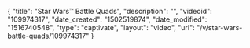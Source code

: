 {
    "title": "Star Wars&trade;  Battle Quads",
    "description": "",
    "videoid": "109974317",
    "date_created": "1502519874",
    "date_modified": "1516740548",
    "type": "captivate",
    "layout": "video",
    "url": "\/v\/star-wars-battle-quads\/109974317"
}